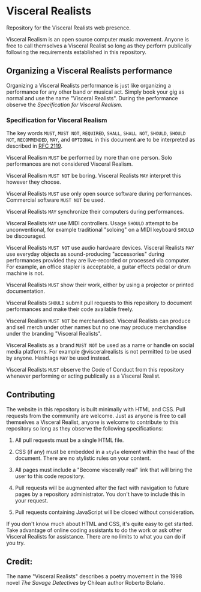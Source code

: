 # Visceral Realists

Repository for the Visceral Realists web presence.

Visceral Realism is an open source computer music movement. Anyone is free to
call themselves a Visceral Realist so long as they perform publically following
the requirements established in this repository.

## Organizing a Visceral Realists performance

Organizing a Visceral Realists performance is just like organizing a
performance for any other band or musical act. Simply book your gig as normal
and use the name "Visceral Realists". During the performance observe the
*Specification for Visceral Realism.*

### Specification for Visceral Realism

The key words `MUST`, `MUST NOT`, `REQUIRED`, `SHALL`, `SHALL NOT`, `SHOULD`,
`SHOULD NOT`, `RECOMMENDED`, `MAY`, and `OPTIONAL` in this document are to be
interpreted as described in [RFC
2119](https://datatracker.ietf.org/doc/html/rfc2119).

Visceral Realism `MUST` be performed by more than one person. Solo performances
are not considered Visceral Realism.

Visceral Realism `MUST NOT` be boring. Visceral Realists `MAY` interpret this
however they choose.

Visceral Realists `MUST` use only open source software during performances.
Commercial software `MUST NOT` be used.

Visceral Realists `MAY` synchronize their computers during performances.

Visceral Realists `MAY` use MIDI controllers. Usage `SHOULD` attempt to be
unconventional, for example traditional "soloing" on a MIDI keyboard `SHOULD`
be discouraged.

Visceral Realists `MUST NOT` use audio hardware devices. Visceral Realists
`MAY` use everyday objects as sound-producing "accessories" during performances
provided they are live-recorded or processed via computer.  For example, an
office stapler is acceptable, a guitar effects pedal or drum machine is not.

Visceral Realists `MUST` show their work, either by using a projector or
printed documentation.

Visceral Realists `SHOULD` submit pull requests to this repository to document
performances and make their code available freely.

Visceral Realism `MUST NOT` be merchandised. Visceral Realists can produce and
sell merch under other names but no one may produce merchandise under the
branding "Visceral Realists".

Visceral Realists as a brand `MUST NOT` be used as a name or handle on social
media platforms. For example @visceralrealists is not permitted to be used by
anyone. Hashtags `MAY` be used instead.

Visceral Realists `MUST` observe the Code of Conduct from this repository
whenever performing or acting publically as a Visceral Realist.

## Contributing

The website in this repository is built minimally with HTML and CSS. Pull
requests from the community are welcome. Just as anyone is free to call
themselves a Visceral Realist, anyone is welcome to contribute to this
repository so long as they observe the following specifications:

1. All pull requests must be a single HTML file.

2. CSS (if any) must be embedded in a `style` element within the `head` of the
   document. There are no stylistic rules on your content.

3. All pages must include a "Become viscerally real" link that will bring the
   user to this code repository.

4. Pull requests will be augmented after the fact with navigation to future
   pages by a repository administrator. You don't have to include this in your
   request.

5. Pull requests containing JavaScript will be closed without consideration.

If you don't know much about HTML and CSS, it's quite easy to get started. Take
advantage of online coding assistants to do the work or ask other Visceral
Realists for assistance. There are no limits to what you can do if you try.

## Credit:

The name "Visceral Realists" describes a poetry movement in the 1998 novel *The
Savage Detectives* by Chilean author Roberto Bolaño.
